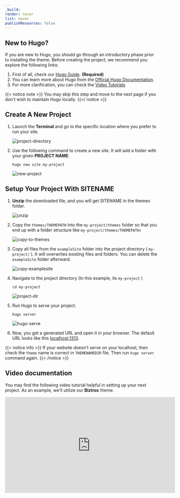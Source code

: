 ```yaml
---
_build:
render: never
list: never
publishResources: false
---
```


## New to Hugo?

If you are new to Hugo, you should go through an introductory phase prior to installing the theme. Before creating the project, we recommend you explore the following links:

1. First of all, check our [Hugo Guide](/guide/). **(Required)**
2. You can learn more about Hugo from the [Official Hugo Documentation](https://gohugo.io/getting-started/installing/).
3. For more clarification, you can check the [Video Tutorials](https://www.youtube.com/watch?v=qtIqKaDlqXo&list=PLLAZ4kZ9dFpOnyRlyS-liKL5ReHDcj4G3)

{{< notice note >}}
You may skip this step and move to the next page if you don't wish to maintain Hugo locally.
{{</ notice >}}

## Create A New Project

1. Launch the **Terminal** and go to the specific location where you prefer to run your site.

    ![project-directory](/images/theme-installation/project-path.png)

2. Use the following command to create a new site. It will add a folder with your given **PROJECT NAME**.

    ```shell
    hugo new site my-project
    ```

    ![new-project](/images/theme-installation/new-project.png)

## Setup Your Project With SITENAME

1. **Unzip** the downloaded file, and you will get SITENAME in the themes folder.

    ![unzip](../images/unzip.png)

2. Copy the `themes/THEMEPATH` into the `my-project/themes` folder so that you end up with a folder structure like `my-project/themes/THEMEPATH/`

    ![copy-to-themes](../images/copy-theme.png)

3. Copy all files from the `exampleSite` folder into the project directory ( `my-project/` ). It will overwrites existing files and folders. You can delete the `exampleSite` folder afterward.

    ![copy-examplesite](../images/copy-examplesite.png)

4. Navigate to the project directory (In this example, its `my-project` )

    ```shell
    cd my-project
    ```

    ![project-dir](/images/theme-installation/project-dir.png)

5. Run Hugo to serve your project.

    ```shell
    hugo server
    ```

    ![hugo-serve](/images/theme-installation/hugo-serve.png)

6. Now, you get a generated URL and open it in your browser. The default URL looks like this [localhost:1313](http://localhost:1313/).

{{< notice info >}}
If your website doesn't serve on your localhost, then check the `theme` name is correct in `THEMENAMEDIR` file. Then run `hugo server` command again.
{{< /notice >}}

## Video documentation

You may find the following video tutorial helpful in setting up your next project. As an example, we'll utilize our **Biztrox** theme.

<iframe width="560" height="315" src="https://www.youtube.com/embed/jrkvirglgaQ" title="YouTube video player" frameborder="0" allow="accelerometer; autoplay; clipboard-write; encrypted-media; gyroscope; picture-in-picture" allowfullscreen></iframe>
